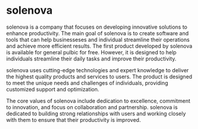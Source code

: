 # solenova
solenova is a company that focuses on developing innovative solutions to enhance productivity. The main goal of solenova is to create software and tools that can help businesseses and individual streamline their operations and achieve more efficient results. The first product developed by solenova is available for general pulbic for free. However, it is designed to help individuals streamline their daily tasks and improve their productivity.

solenova uses cutting-edge technologies and expert knowledge to deliver the highest quality products and services to users. The product is designed to meet the unique needs and challenges of individuals, providing customized support and optimization.

The core values of solenova include dedication to excellence, commitment to innovation, and focus on collaboration and partnership. solenova is dedicated to building strong relationships with users and working closely with them to ensure that their productivity is improved.
